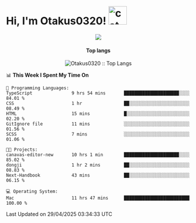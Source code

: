 <h1> Hi, I'm Otakus0320! <img src="https://media.giphy.com/media/mGcNjsfWAjY5AEZNw6/giphy.gif" width="50" alt="cat"></h1>

<p align="center"><a href="https://wakatime.com/@044d69d0-1253-4f60-96b6-5d19a0f9dde5"><img src="https://wakatime.com/badge/user/044d69d0-1253-4f60-96b6-5d19a0f9dde5.svg" /></a></p>

<h4 align="center">Top langs</h4>

<p align="center"><img src="https://github-readme-stats.vercel.app/api/top-langs/?username=Otakus0320&langs_count=10&theme=tokyonight&layout=compact&timestamp={{random_number}}" alt="Otakus0320 :: Top Langs" /></p>

<!--START_SECTION:waka-->
📊 **This Week I Spent My Time On** 

```text
💬 Programming Languages: 
TypeScript               9 hrs 54 mins       █████████████████████░░░░   84.01 % 
CSS                      1 hr                ██░░░░░░░░░░░░░░░░░░░░░░░   08.49 % 
HTML                     15 mins             █░░░░░░░░░░░░░░░░░░░░░░░░   02.20 % 
GitIgnore file           11 mins             ░░░░░░░░░░░░░░░░░░░░░░░░░   01.56 % 
SCSS                     7 mins              ░░░░░░░░░░░░░░░░░░░░░░░░░   01.06 % 

🐱‍💻 Projects: 
canavas-editor-new       10 hrs 1 min        █████████████████████░░░░   85.02 % 
dongji                   1 hr 2 mins         ██░░░░░░░░░░░░░░░░░░░░░░░   08.83 % 
Next-Handbook            43 mins             ██░░░░░░░░░░░░░░░░░░░░░░░   06.15 % 

💻 Operating System: 
Mac                      11 hrs 47 mins      █████████████████████████   100.00 % 
```


 Last Updated on 29/04/2025 03:34:33 UTC
<!--END_SECTION:waka-->
